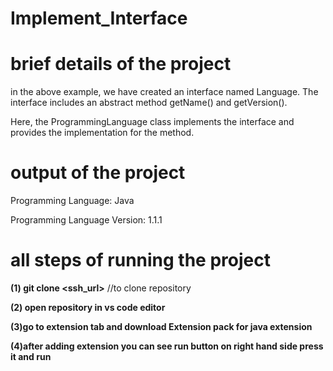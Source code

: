 # Implement_Interface

# brief details of the project

in the above example, we have created an interface named Language. The interface includes an abstract method getName() and getVersion().

Here, the ProgrammingLanguage class implements the interface and provides the implementation for the method.

# output of the project

Programming Language: Java

Programming Language Version: 1.1.1

# all steps of running the project

**(1) git clone <ssh_url>** //to clone repository

**(2) open repository in vs code editor**

**(3)go to extension tab and download Extension pack for java extension**

**(4)after adding extension you can see run button on right hand side press it and run**
